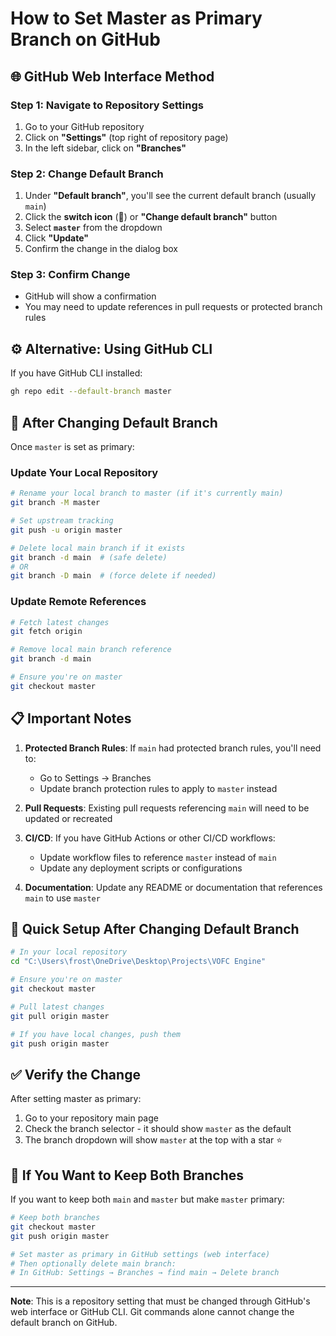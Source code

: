 # How to Set Master as Primary Branch on GitHub

## 🌐 **GitHub Web Interface Method**

### **Step 1: Navigate to Repository Settings**
1. Go to your GitHub repository
2. Click on **"Settings"** (top right of repository page)
3. In the left sidebar, click on **"Branches"**

### **Step 2: Change Default Branch**
1. Under **"Default branch"**, you'll see the current default branch (usually `main`)
2. Click the **switch icon** (🔄) or **"Change default branch"** button
3. Select **`master`** from the dropdown
4. Click **"Update"**
5. Confirm the change in the dialog box

### **Step 3: Confirm Change**
- GitHub will show a confirmation
- You may need to update references in pull requests or protected branch rules

## ⚙️ **Alternative: Using GitHub CLI**

If you have GitHub CLI installed:

```bash
gh repo edit --default-branch master
```

## 🔧 **After Changing Default Branch**

Once `master` is set as primary:

### **Update Your Local Repository**
```bash
# Rename your local branch to master (if it's currently main)
git branch -M master

# Set upstream tracking
git push -u origin master

# Delete local main branch if it exists
git branch -d main  # (safe delete)
# OR
git branch -D main  # (force delete if needed)
```

### **Update Remote References**
```bash
# Fetch latest changes
git fetch origin

# Remove local main branch reference
git branch -d main

# Ensure you're on master
git checkout master
```

## 📋 **Important Notes**

1. **Protected Branch Rules**: If `main` had protected branch rules, you'll need to:
   - Go to Settings → Branches
   - Update branch protection rules to apply to `master` instead

2. **Pull Requests**: Existing pull requests referencing `main` will need to be updated or recreated

3. **CI/CD**: If you have GitHub Actions or other CI/CD workflows:
   - Update workflow files to reference `master` instead of `main`
   - Update any deployment scripts or configurations

4. **Documentation**: Update any README or documentation that references `main` to use `master`

## 🚀 **Quick Setup After Changing Default Branch**

```bash
# In your local repository
cd "C:\Users\frost\OneDrive\Desktop\Projects\VOFC Engine"

# Ensure you're on master
git checkout master

# Pull latest changes
git pull origin master

# If you have local changes, push them
git push origin master
```

## ✅ **Verify the Change**

After setting master as primary:
1. Go to your repository main page
2. Check the branch selector - it should show `master` as the default
3. The branch dropdown will show `master` at the top with a star ⭐

## 🔄 **If You Want to Keep Both Branches**

If you want to keep both `main` and `master` but make `master` primary:

```bash
# Keep both branches
git checkout master
git push origin master

# Set master as primary in GitHub settings (web interface)
# Then optionally delete main branch:
# In GitHub: Settings → Branches → find main → Delete branch
```

---

**Note**: This is a repository setting that must be changed through GitHub's web interface or GitHub CLI. Git commands alone cannot change the default branch on GitHub.
